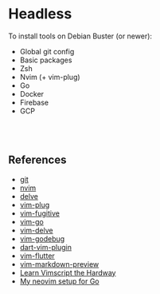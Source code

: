 # Headless

To install tools on Debian Buster (or newer):
- Global git config
- Basic packages 
- Zsh 
- Nvim (+ vim-plug)
- Go
- Docker
- Firebase
- GCP

<br/><br/>

## References

- [git](https://confluence.atlassian.com/bitbucketserver/basic-git-commands-776639767.html)
- [nvim](https://neovim.io/)
- [delve](https://github.com/go-delve/delve)
- [vim-plug](https://github.com/junegunn/vim-plug)
- [vim-fugitive](https://github.com/tpope/vim-fugitive)
- [vim-go](https://github.com/fatih/vim-go)
- [vim-delve](https://github.com/sebdah/vim-delve)
- [vim-godebug](https://github.com/jodosha/vim-godebug)
- [dart-vim-plugin](https://github.com/dart-lang/dart-vim-plugin)
- [vim-flutter](https://github.com/thosakwe/vim-flutter)
- [vim-markdown-preview](https://github.com/iamcco/markdown-preview.nvim)
- [Learn Vimscript the Hardway](http://learnvimscriptthehardway.stevelosh.com)
- [My neovim setup for Go](https://hackernoon.com/my-neovim-setup-for-go-7f7b6e805876)

